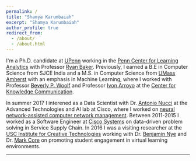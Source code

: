 ```yaml
---
permalink: /
title: "Shamya Karumbaiah"
excerpt: "Shamya Karumbaiah"
author_profile: true
redirect_from: 
  - /about/
  - /about.html
---
```


I'm a Ph.D. candidate at [UPenn](https://home.www.upenn.edu/) working in the [Penn Center for Learning Analytics](http://www.upenn.edu/learninganalytics/) with Professor [Ryan Baker](http://www.upenn.edu/learninganalytics/ryanbaker/index.html). Previously, I earned a B.E in Computer Science from SJCE India and a M.S. in Computer Science from [UMass Amherst](http://www.cs.umass.edu/) with an emphasis in Machine Learning, where I worked with Professor [Beverly P. Woolf](https://www.cics.umass.edu/faculty/directory/woolf_beverly) and Professor [Ivon Arroyo](https://www.cics.umass.edu/people/arroyo-ivon) at the [Center for Knowledge Communication](https://www.cics.umass.edu/research/group/center-knowledge-communication). 


In summer 2017 I interened as a Data Scientist with Dr. [Antonio Nucci](https://www.linkedin.com/in/antonio-nucci-phd-aa6b70116/) at the Advanced Technologies and AI lab at Cisco, where I worked on [neural network-assisted computer network management](https://patentimages.storage.googleapis.com/92/dc/e3/87f33ac348b9b2/US20190197397A1.pdf). Between 2011-2015 I worked as a Software Engineer at [Cisco Systems](https://www.cisco.com/c/en/us/index.html) on data-driven problem solving in Service Supply Chain. In 2016 I was a visiting researcher at the [USC Institute for Creative Technologies](http://ict.usc.edu/) working with Dr. [Benjamin Nye](https://sites.google.com/site/benjaminnye/) and Dr. [Mark Core](http://people.ict.usc.edu/~core/) on promoting student engagement in virtual learning environments. 

---
